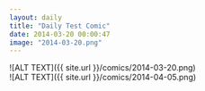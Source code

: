 ```yaml
---
layout: daily
title: "Daily Test Comic"
date: 2014-03-20 00:00:47
image: "2014-03-20.png"
---
```

<div class="landscape">
![ALT TEXT]({{ site.url }}/comics/2014-03-20.png)
</div>
<div class="portrait">
![ALT TEXT]({{ site.url }}/comics/2014-04-05.png)
</div>
